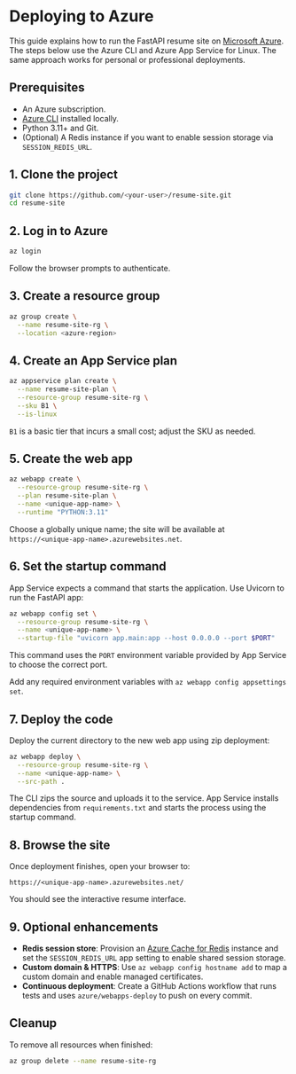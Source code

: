 # Deploying to Azure

This guide explains how to run the FastAPI resume site on [Microsoft Azure](https://azure.microsoft.com/).
The steps below use the Azure CLI and Azure App Service for Linux. The same
approach works for personal or professional deployments.

## Prerequisites

- An Azure subscription.
- [Azure CLI](https://learn.microsoft.com/cli/azure/install-azure-cli) installed locally.
- Python 3.11+ and Git.
- (Optional) A Redis instance if you want to enable session storage via `SESSION_REDIS_URL`.

## 1. Clone the project

```bash
git clone https://github.com/<your-user>/resume-site.git
cd resume-site
```

## 2. Log in to Azure

```bash
az login
```
Follow the browser prompts to authenticate.

## 3. Create a resource group

```bash
az group create \
  --name resume-site-rg \
  --location <azure-region>
```

## 4. Create an App Service plan

```bash
az appservice plan create \
  --name resume-site-plan \
  --resource-group resume-site-rg \
  --sku B1 \
  --is-linux
```

`B1` is a basic tier that incurs a small cost; adjust the SKU as needed.

## 5. Create the web app

```bash
az webapp create \
  --resource-group resume-site-rg \
  --plan resume-site-plan \
  --name <unique-app-name> \
  --runtime "PYTHON:3.11"
```

Choose a globally unique name; the site will be available at
`https://<unique-app-name>.azurewebsites.net`.

## 6. Set the startup command

App Service expects a command that starts the application. Use Uvicorn to run
the FastAPI app:

```bash
az webapp config set \
  --resource-group resume-site-rg \
  --name <unique-app-name> \
  --startup-file "uvicorn app.main:app --host 0.0.0.0 --port $PORT"
```

This command uses the `PORT` environment variable provided by App Service to choose the correct port.

Add any required environment variables with `az webapp config appsettings set`.

## 7. Deploy the code

Deploy the current directory to the new web app using zip deployment:

```bash
az webapp deploy \
  --resource-group resume-site-rg \
  --name <unique-app-name> \
  --src-path .
```

The CLI zips the source and uploads it to the service. App Service installs
dependencies from `requirements.txt` and starts the process using the startup
command.

## 8. Browse the site

Once deployment finishes, open your browser to:

```
https://<unique-app-name>.azurewebsites.net/
```

You should see the interactive resume interface.

## 9. Optional enhancements

- **Redis session store**: Provision an [Azure Cache for Redis](https://learn.microsoft.com/azure/azure-cache-for-redis/overview) instance and
  set the `SESSION_REDIS_URL` app setting to enable shared session storage.
- **Custom domain & HTTPS**: Use `az webapp config hostname add` to map a custom
  domain and enable managed certificates.
- **Continuous deployment**: Create a GitHub Actions workflow that runs tests
  and uses `azure/webapps-deploy` to push on every commit.

## Cleanup

To remove all resources when finished:

```bash
az group delete --name resume-site-rg
```

